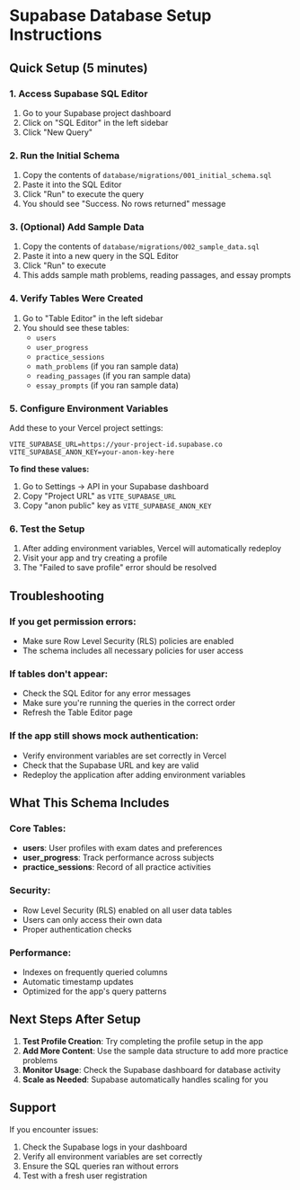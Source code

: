 # Supabase Database Setup Instructions

## Quick Setup (5 minutes)

### 1. Access Supabase SQL Editor
1. Go to your Supabase project dashboard
2. Click on "SQL Editor" in the left sidebar
3. Click "New Query"

### 2. Run the Initial Schema
1. Copy the contents of `database/migrations/001_initial_schema.sql`
2. Paste it into the SQL Editor
3. Click "Run" to execute the query
4. You should see "Success. No rows returned" message

### 3. (Optional) Add Sample Data
1. Copy the contents of `database/migrations/002_sample_data.sql`
2. Paste it into a new query in the SQL Editor
3. Click "Run" to execute
4. This adds sample math problems, reading passages, and essay prompts

### 4. Verify Tables Were Created
1. Go to "Table Editor" in the left sidebar
2. You should see these tables:
   - `users`
   - `user_progress`
   - `practice_sessions`
   - `math_problems` (if you ran sample data)
   - `reading_passages` (if you ran sample data)
   - `essay_prompts` (if you ran sample data)

### 5. Configure Environment Variables
Add these to your Vercel project settings:

```
VITE_SUPABASE_URL=https://your-project-id.supabase.co
VITE_SUPABASE_ANON_KEY=your-anon-key-here
```

**To find these values:**
1. Go to Settings → API in your Supabase dashboard
2. Copy "Project URL" as `VITE_SUPABASE_URL`
3. Copy "anon public" key as `VITE_SUPABASE_ANON_KEY`

### 6. Test the Setup
1. After adding environment variables, Vercel will automatically redeploy
2. Visit your app and try creating a profile
3. The "Failed to save profile" error should be resolved

## Troubleshooting

### If you get permission errors:
- Make sure Row Level Security (RLS) policies are enabled
- The schema includes all necessary policies for user access

### If tables don't appear:
- Check the SQL Editor for any error messages
- Make sure you're running the queries in the correct order
- Refresh the Table Editor page

### If the app still shows mock authentication:
- Verify environment variables are set correctly in Vercel
- Check that the Supabase URL and key are valid
- Redeploy the application after adding environment variables

## What This Schema Includes

### Core Tables:
- **users**: User profiles with exam dates and preferences
- **user_progress**: Track performance across subjects
- **practice_sessions**: Record of all practice activities

### Security:
- Row Level Security (RLS) enabled on all user data tables
- Users can only access their own data
- Proper authentication checks

### Performance:
- Indexes on frequently queried columns
- Automatic timestamp updates
- Optimized for the app's query patterns

## Next Steps After Setup

1. **Test Profile Creation**: Try completing the profile setup in the app
2. **Add More Content**: Use the sample data structure to add more practice problems
3. **Monitor Usage**: Check the Supabase dashboard for database activity
4. **Scale as Needed**: Supabase automatically handles scaling for you

## Support

If you encounter issues:
1. Check the Supabase logs in your dashboard
2. Verify all environment variables are set correctly
3. Ensure the SQL queries ran without errors
4. Test with a fresh user registration